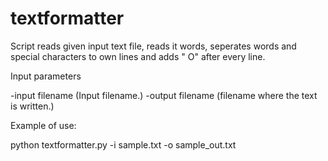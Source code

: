 # textformatter

 Script reads given input text file, reads it words, seperates words and special characters to
own lines and adds "   O" after every line.

Input parameters

 -input filename  (Input  filename.)
 -output filename   (filename where the text is written.)

Example of use:

python textformatter.py -i sample.txt -o sample_out.txt
